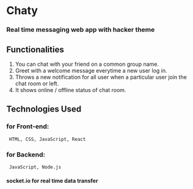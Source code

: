 # Chaty

### Real time messaging web app with hacker theme 

## Functionalities 

1. You can chat with your friend on a common group name.
2. Greet with a welcome message everytime a new user log in.
3. Throws a new notification for all user when a particular user join the chat room or left.
4. It shows online / offline status of chat room.


## Technologies Used 

### for Front-end: 
     HTML, CSS, JavaScript, React
     
### for Backend: 
     JavaScript, Node.js
   #### socket.io for real time data transfer   
